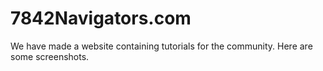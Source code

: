 # 7842Navigators.com

We have made a website containing tutorials for the community. Here are some screenshots.

